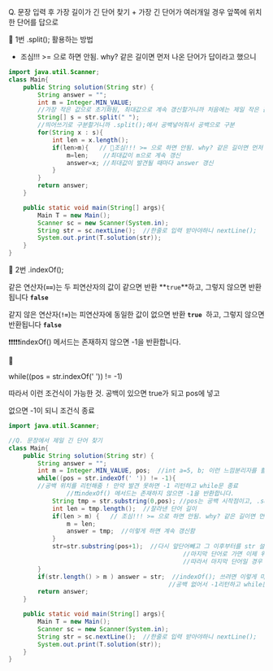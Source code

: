 Q. 문장 입력 후 가장 길이가 긴 단어 찾기 + 가장 긴 단어가 여러개일 경우 앞쪽에 위치한 단어를 답으로 

📌 1번 .split(); 활용하는 방법

- 조심!!! >= 으로 하면 안됨. why? 같은 길이면 먼저 나온 단어가 답이라고 했으니

```java
import java.util.Scanner;
class Main{
    public String solution(String str) {
        String answer = "";
        int m = Integer.MIN_VALUE;
        //가장 작은 값으로 초기화됨, 최대값으로 계속 갱신할거니까 처음에는 제일 작은 값으로! max 줄임말
        String[] s = str.split(" ");
        //띄어쓰기로 구분할거니까 .split();에서 공백넣어줘서 공백으로 구분
        for(String x : s){
            int len = x.length(); 
            if(len>m){   // 📌조심!!! >= 으로 하면 안됨. why? 같은 길이면 먼저 나온 단어가 답이라고 했으니
                m=len;    //최대값이 m으로 계속 갱신
                answer=x; //최대값이 발견될 때마다 answer 갱신
            }
        }
        return answer;
    }

    public static void main(String[] args){
        Main T = new Main();
        Scanner sc = new Scanner(System.in);
        String str = sc.nextLine();  //한줄로 입력 받아야하니 nextLine();
        System.out.print(T.solution(str));
    }
}
```

📌 2번 .indexOf();

같은 연산자(**`==`**)는 두 피연산자의 값이 같으면 반환 **`true`**하고, 그렇지 않으면 반환됩니다 **`false`**

같지 않은 연산자(**`!=`**)는 피연산자에 동일한 값이 없으면 반환 **`true`**
 하고, 그렇지 않으면 반환됩니다 **`false`**

❗❗❗❗❗indexOf() 메서드는 존재하지 않으면 -1을 반환합니다.

📢

 while((pos = str.indexOf(' ')) != -1)

따라서 이런 조건식이 가능한 것. 공백이 있으면 true가 되고  pos에 넣고 

없으면 -1이 되니 조건식 종료

```java
import java.util.Scanner;

//Q. 문장에서 제일 긴 단어 찾기
class Main{
    public String solution(String str) {
        String answer = "";
        int m = Integer.MIN_VALUE, pos;  //int a=5, b; 이런 느낌분리자를 활용해서 a,b를 한번에 선언
        while((pos = str.indexOf(' ')) != -1){
        //공백 위치를 리턴해줌 ! 만약 발견 못하면 -1 리턴하고 while문 종료
				//❗❗indexOf() 메서드는 존재하지 않으면 -1을 반환합니다.
            String tmp = str.substring(0,pos); //pos는 공백 시작점이고, .substirng의 끝부분은 n-1이니 딱임
            int len = tmp.length();  //잘라낸 단어 길이
            if(len > m) {   // 조심!!! >= 으로 하면 안됨. why? 같은 길이면 먼저 나온 단어가 답이라고 했으니
                m = len;
                answer = tmp;  //이렇게 하면 계속 갱신함
            }
            str=str.substring(pos+1);  //다시 앞단어빼고 그 이후부터를 str 설정해서 while문 시작
                                                //마지막 단어로 가면 이제 위로 올라갔을 때 공백이 없으니 -1 돼서 끝나버림
                                                //따라서 마지막 단어일 경우 tmp에 못들어가니 그 처리가 필요함
        }
        if(str.length() > m ) answer = str;  //indexOf(); 쓰려면 이렇게 마지막 단어 처리 꼭 필요함
                                            //공백 없어서 -1리턴하고 while문 끝낸 이 마지막 단어 str이 m보다 크면 answer에 넣어주고 아님 말고
        return answer;
    }

    public static void main(String[] args){
        Main T = new Main();
        Scanner sc = new Scanner(System.in);
        String str = sc.nextLine();  //한줄로 입력 받아야하니 nextLine();
        System.out.print(T.solution(str));
    }
}
```

